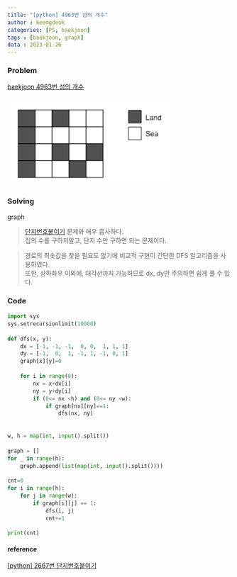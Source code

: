 ```yaml
---
title: "[python] 4963번 섬의 개수"
author : keemgdeok
categories: [PS, baekjoon]
tags : [baekjoon, graph]
data : 2023-01-26
---
```



### Problem
[baekjoon 4963번 섬의 개수](https://www.acmicpc.net/problem/4963)

![4963](/assets/img/4963.png)

### Solving
graph
> [단지번호붙이기](https://keemgdeok.github.io/posts/2667_%EB%8B%A8%EC%A7%80%EB%B2%88%ED%98%B8%EB%B6%99%EC%9D%B4%EA%B8%B0/) 문제와 매우 흡사하다.  
>  집의 수를 구하지말고, 단지 수만 구하면 되는 문제이다.  
 
> 경로의 최솟값을 찾을 필요도 없기에 비교적 구현이 간단한 DFS 알고리즘을 사용하였다.  
>  또한, 상하좌우 이외에, 대각선까지 가능하므로 dx, dy만 주의하면 쉽게 풀 수 있다. 




### Code
```python
import sys
sys.setrecursionlimit(10000)

def dfs(x, y):
    dx = [-1, -1, -1,  0, 0,  1, 1, 1]
    dy = [-1,  0,  1, -1, 1, -1, 0, 1]
    graph[x][y]=0

    for i in range(8):
        nx = x+dx[i]
        ny = y+dy[i]
        if (0<= nx <h) and (0<= ny <w):
            if graph[nx][ny]==1:
                dfs(nx, ny)
                

w, h = map(int, input().split())

graph = []
for _ in range(h):
    graph.append(list(map(int, input().split())))
    
cnt=0
for i in range(h):
    for j in range(w):
        if graph[i][j] == 1:
            dfs(i, j)
            cnt+=1

print(cnt)
```


#### reference
[[python] 2667번 단지번호붙이기](https://keemgdeok.github.io/posts/2667_%EB%8B%A8%EC%A7%80%EB%B2%88%ED%98%B8%EB%B6%99%EC%9D%B4%EA%B8%B0/)